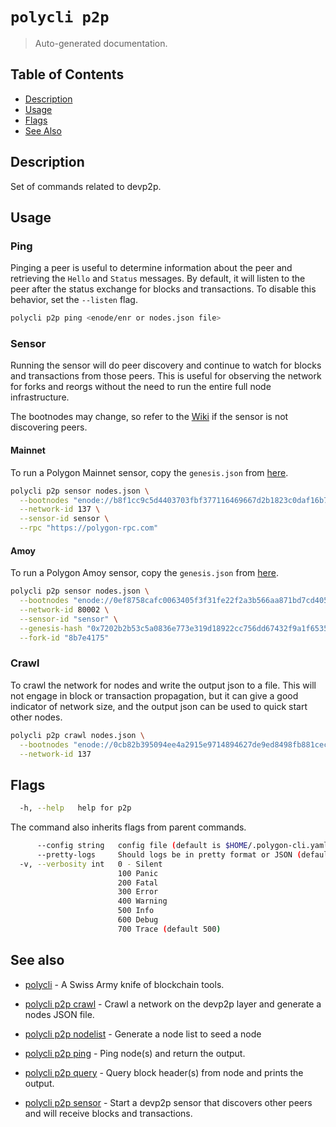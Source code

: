 # `polycli p2p`

> Auto-generated documentation.

## Table of Contents

- [Description](#description)
- [Usage](#usage)
- [Flags](#flags)
- [See Also](#see-also)

## Description

Set of commands related to devp2p.

## Usage

### Ping

Pinging a peer is useful to determine information about the peer and retrieving
the `Hello` and `Status` messages. By default, it will listen to the peer after
the status exchange for blocks and transactions. To disable this behavior, set
the `--listen` flag.

```bash
polycli p2p ping <enode/enr or nodes.json file>
```

### Sensor

Running the sensor will do peer discovery and continue to watch for blocks and
transactions from those peers. This is useful for observing the network for
forks and reorgs without the need to run the entire full node infrastructure.

The bootnodes may change, so refer to the [Wiki][bootnodes] if the sensor is not
discovering peers.

#### Mainnet

To run a Polygon Mainnet sensor, copy the `genesis.json` from
[here][mainnet-genesis].

```bash
polycli p2p sensor nodes.json \
  --bootnodes "enode://b8f1cc9c5d4403703fbf377116469667d2b1823c0daf16b7250aa576bacf399e42c3930ccfcb02c5df6879565a2b8931335565f0e8d3f8e72385ecf4a4bf160a@3.36.224.80:30303,enode://8729e0c825f3d9cad382555f3e46dcff21af323e89025a0e6312df541f4a9e73abfa562d64906f5e59c51fe6f0501b3e61b07979606c56329c020ed739910759@54.194.245.5:30303" \
  --network-id 137 \
  --sensor-id sensor \
  --rpc "https://polygon-rpc.com"
```

#### Amoy

To run a Polygon Amoy sensor, copy the `genesis.json` from
[here][amoy-genesis].

```bash
polycli p2p sensor nodes.json \
  --bootnodes "enode://0ef8758cafc0063405f3f31fe22f2a3b566aa871bd7cd405e35954ec8aa7237c21e1ccc1f65f1b6099ab36db029362bc2fecf001a771b3d9803bbf1968508cef@35.197.249.21:30303,enode://c9c8c18cde48b41d46ced0c564496aef721a9b58f8724025a0b1f3f26f1b826f31786f890f8f8781e18b16dbb3c7bff805c7304d1273ac11630ed25a3f0dc41c@34.89.39.114:30303" \
  --network-id 80002 \
  --sensor-id "sensor" \
  --genesis-hash "0x7202b2b53c5a0836e773e319d18922cc756dd67432f9a1f65352b61f4406c697" \
  --fork-id "8b7e4175" 
```

### Crawl

To crawl the network for nodes and write the output json to a file. This will
not engage in block or transaction propagation, but it can give a good indicator
of network size, and the output json can be used to quick start other nodes.

```bash
polycli p2p crawl nodes.json \
  --bootnodes "enode://0cb82b395094ee4a2915e9714894627de9ed8498fb881cec6db7c65e8b9a5bd7f2f25cc84e71e89d0947e51c76e85d0847de848c7782b13c0255247a6758178c@44.232.55.71:30303,enode://88116f4295f5a31538ae409e4d44ad40d22e44ee9342869e7d68bdec55b0f83c1530355ce8b41fbec0928a7d75a5745d528450d30aec92066ab6ba1ee351d710@159.203.9.164:30303,enode://4be7248c3a12c5f95d4ef5fff37f7c44ad1072fdb59701b2e5987c5f3846ef448ce7eabc941c5575b13db0fb016552c1fa5cca0dda1a8008cf6d63874c0f3eb7@3.93.224.197:30303,enode://32dd20eaf75513cf84ffc9940972ab17a62e88ea753b0780ea5eca9f40f9254064dacb99508337043d944c2a41b561a17deaad45c53ea0be02663e55e6a302b2@3.212.183.151:30303" \
  --network-id 137
```

[mainnet-genesis]: https://github.com/0xPolygon/bor/blob/master/builder/files/genesis-mainnet-v1.json
[amoy-genesis]: https://github.com/0xPolygon/bor/blob/master/builder/files/genesis-amoy.json
[bootnodes]: https://wiki.polygon.technology/docs/pos/operate/node/full-node-binaries/#configure-bor-seeds-mainnet

## Flags

```bash
  -h, --help   help for p2p
```

The command also inherits flags from parent commands.

```bash
      --config string   config file (default is $HOME/.polygon-cli.yaml)
      --pretty-logs     Should logs be in pretty format or JSON (default true)
  -v, --verbosity int   0 - Silent
                        100 Panic
                        200 Fatal
                        300 Error
                        400 Warning
                        500 Info
                        600 Debug
                        700 Trace (default 500)
```

## See also

- [polycli](polycli.md) - A Swiss Army knife of blockchain tools.
- [polycli p2p crawl](polycli_p2p_crawl.md) - Crawl a network on the devp2p layer and generate a nodes JSON file.

- [polycli p2p nodelist](polycli_p2p_nodelist.md) - Generate a node list to seed a node

- [polycli p2p ping](polycli_p2p_ping.md) - Ping node(s) and return the output.

- [polycli p2p query](polycli_p2p_query.md) - Query block header(s) from node and prints the output.

- [polycli p2p sensor](polycli_p2p_sensor.md) - Start a devp2p sensor that discovers other peers and will receive blocks and transactions.

